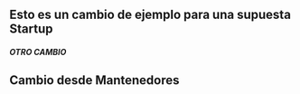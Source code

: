 ## Esto es un cambio de ejemplo para una supuesta Startup

##### OTRO CAMBIO

## Cambio desde Mantenedores
